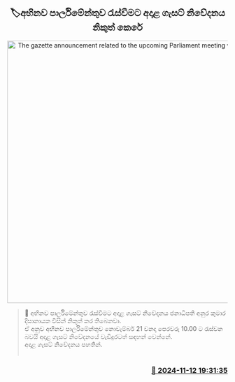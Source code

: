 <p align='center'><b><h2 align='center' title='The gazette announcement related to the upcoming Parliament meeting will be issued'>🏷අභිනව පාර්ලිමේන්තුව රැස්වීමට අදාළ ගැසට් නිවේදනය නිකුත් කෙරේ</h2></b></p>
<p align='center'><img src='https://helakuru.sgp1.cdn.digitaloceanspaces.com/esana/images/lib/parliment-new-01[1].jpg' width='600' alt='The gazette announcement related to the upcoming Parliament meeting will be issued'></p>

>📝 අභිනව පාර්ලිමේන්තුව රැස්වීමට අදාළ ගැසට් නිවේදනය ජනාධිපති අනුර කුමාර දිසානායක විසින් නිකුත් කර තිබෙනවා.<br>ඒ අනුව අභිනව පාර්ලිමේන්තුව නොවැම්බර් 21 වනදා පෙරවරු 10.00 ට රැස්වන බවයි අදාළ ගැසට් නිවේදනයේ වැඩිදුරටත් සඳහන් වෙන්නේ.<br>අදාළ ගැසට් නිවේදනය පහතින්. <br> <br>

<h3 align='right'><a href='https://www.helakuru.lk/esana/p/104976/'>📅 2024-11-12 19:31:35</a></h3>
